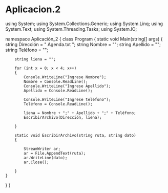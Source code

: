 # Aplicacion.2
using System;
using System.Collections.Generic;
using System.Linq;
using System.Text;
using System.Threading.Tasks;
using System.IO;

namespace Aplicación_2
{
    class Program
{
    static void Main(string[] args)
    {
        string Dirección = " Agenda.txt ";
        string Nombre = "";
        string Apellido = "";
        string Teléfono = "";

        string liena = "";

        for (int x = 0; x < 4; x++)
        {
            Console.WriteLine("Ingrese Nombre");
            Nombre = Console.ReadLine();
            Console.WriteLine("Ingrese Apellido");
            Apellido = Console.ReadLine();

            Console.WriteLine("Ingrese teléfono");
            Teléfono = Console.ReadLine();

            liena = Nombre + ";" + Apellido + ";" + Teléfono;
            EscribirArchivo(Dirección, liena);

        }

        static void EscribirArchivo(string ruta, string dato)
        {

            StreamWriter ar;
            ar = File.AppendText(ruta);
            ar.WriteLine(dato);
            ar.Close();

        }
    }
}
}
